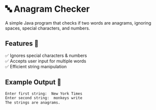 # 🔤 Anagram Checker  

A simple Java program that checks if two words are anagrams, ignoring spaces, special characters, and numbers.  

## Features 🌟  
✅ Ignores special characters & numbers  
✅ Accepts user input for multiple words  
✅ Efficient string manipulation  

## Example Output 📌  
```sh
Enter first string:  New York Times  
Enter second string:  monkeys write  
The strings are anagrams.
